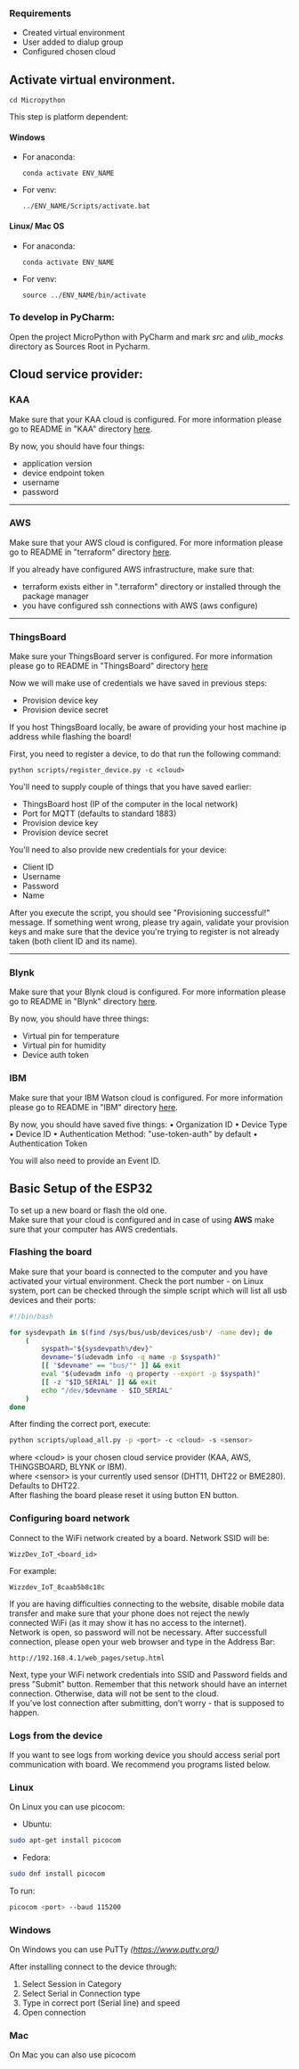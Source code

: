 ### Requirements
- Created virtual environment
- User added to dialup group
- Configured chosen cloud


## Activate virtual environment.

```
cd Micropython
```

This step is platform dependent:
#### Windows
* For anaconda:
    ```
    conda activate ENV_NAME
    ```

* For venv:
    ```
    ../ENV_NAME/Scripts/activate.bat
    ```

#### Linux/ Mac OS
* For anaconda:
    ```
    conda activate ENV_NAME
    ```

* For venv:
    ```
    source ../ENV_NAME/bin/activate
    ```

### To develop in PyCharm:

Open the project MicroPython with PyCharm and mark *src* and *ulib_mocks* directory as Sources Root in Pycharm.

## Cloud service provider: 

### KAA
Make sure that your KAA cloud is configured. For more information please go to README in "KAA" directory [here](../KAA/README.md).

By now, you should have four things:
 - application version
 - device endpoint token
 - username
 - password

---

### AWS
Make sure that your AWS cloud is configured. For more information please go to 
README in "terraform" directory [here](../terraform/README.md).

If you already have configured AWS infrastructure, make sure that:
- terraform exists either in ".terraform" directory or installed through the package manager
- you have configured ssh connections with AWS (aws configure)

---

### ThingsBoard
Make sure your ThingsBoard server is configured. For more information please go to README in "ThingsBoard" directory [here](../ThingsBoard/README.md)

Now we will make use of credentials we have saved in previous steps:
- Provision device key
- Provision device secret

If you host ThingsBoard locally, be aware of providing your host machine ip address while flashing the board!

First, you need to register a device, to do that run the following command:
```
python scripts/register_device.py -c <cloud>
```
You'll need to supply couple of things that you have saved earlier:
 - ThingsBoard host (IP of the computer in the local network)
 - Port for MQTT (defaults to standard 1883)
 - Provision device key
 - Provision device secret

You'll need to also provide new credentials for your device:
 - Client ID
 - Username
 - Password
 - Name

After you execute the script, you should see "Provisioning successful!" message. If something went wrong, please try again, validate your provision keys and make sure that the device you're trying to register is not already taken (both client ID and its name).

---

### Blynk
Make sure that your Blynk cloud is configured. For more information please go to README in "Blynk" directory [here](../Blynk/README.md).

By now, you should have three things:
 - Virtual pin for temperature
 - Virtual pin for humidity
 - Device auth token

### IBM
Make sure that your IBM Watson cloud is configured. For more information please go to README in "IBM" directory [here](../IBM/README.md).

By now, you should have saved five things:
    • Organization ID
    • Device Type
    • Device ID
    • Authentication Method: "use-token-auth" by default
    • Authentication Token


You will also need to provide an Event ID. 

## Basic Setup of the ESP32
To set up a new board or flash the old one. <br>
Make sure that your cloud is configured and in case of using **AWS** make sure that your computer has AWS credentials.

### Flashing the board
Make sure that your board is connected to the computer and you have activated your virtual environment. 
Check the port number - on Linux system, port can be checked through the simple script which will list all usb devices and their ports:

```bash
#!/bin/bash

for sysdevpath in $(find /sys/bus/usb/devices/usb*/ -name dev); do
    (
        syspath="${sysdevpath%/dev}"
        devname="$(udevadm info -q name -p $syspath)"
        [[ "$devname" == "bus/"* ]] && exit
        eval "$(udevadm info -q property --export -p $syspath)"
        [[ -z "$ID_SERIAL" ]] && exit
        echo "/dev/$devname - $ID_SERIAL"
    )
done
```

After finding the correct port, execute:

```bash
python scripts/upload_all.py -p <port> -c <cloud> -s <sensor>
```
where \<cloud\> is your chosen cloud service provider (KAA, AWS, THINGSBOARD, BLYNK or IBM).<br>
where \<sensor\> is your currently used sensor (DHT11, DHT22 or BME280). Defaults to DHT22.<br>
After flashing the board please reset it using button EN button.


### Configuring board network 
Connect to the WiFi network created by a board. Network SSID will be:
```
WizzDev_IoT_<board_id>
```
For example:
```
Wizzdev_IoT_8caab5b8c18c
```
If you are having difficulties connecting to the website, disable mobile data transfer and make sure that your phone does not reject the newly connected WiFi (as it may show it has no access to the internet).<br>
Network is open, so password will not be necessary. After successfull connection, please open your web browser and type in the Address Bar:
```
http://192.168.4.1/web_pages/setup.html
```
Next, type your WiFi network credentials into SSID and Password fields and press "Submit" button. Remember that this network should have an internet connection. Otherwise, data will not be sent to the cloud. <br>
If you’ve lost connection after submitting, don’t worry - that is supposed to happen.

### Logs from the device
If you want to see logs from working device you should access serial port 
communication with board. We recommend you programs listed below.

### Linux
On Linux you can use picocom:

* Ubuntu:
```bash
sudo apt-get install picocom 
```

* Fedora:
```bash
sudo dnf install picocom 
```

To run:
```bash
picocom <port> --baud 115200
```

### Windows 
On Windows you can use PuTTy _(https://www.putty.org/)_

After installing connect to the device through:
1. Select Session in Category
2. Select Serial in Connection type
3. Type in correct port (Serial line) and speed
4. Open connection

### Mac 
On Mac you can also use picocom
